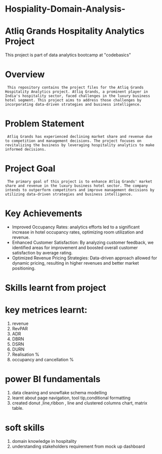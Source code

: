 # Hospiality-Domain-Analysis-
# Atliq Grands Hospitality Analytics Project
This project is part of data analytics bootcamp at "codebasics"
# Overview
`` This repository contains the project files for the Atliq Grands Hospitality Analytics project. Atliq Grands, a prominent player in India's hospitality sector, faced challenges in the luxury business hotel segment. This project aims to address those challenges by incorporating data-driven strategies and business intelligence.``
# Problem Statement
`` Atliq Grands has experienced declining market share and revenue due to competition and management decisions. The project focuses on revitalizing the business by leveraging hospitality analytics to make informed decisions.``
# Project Goal
`` The primary goal of this project is to enhance Atliq Grands' market share and revenue in the luxury business hotel sector. The company intends to outperform competitors and improve management decisions by utilizing data-driven strategies and business intelligence.``
# Key Achievements
* Improved Occupancy Rates: analytics efforts led to a significant increase in hotel occupancy rates, optimizing room utilization and revenue.
* Enhanced Customer Satisfaction: By analyzing customer feedback, we identified areas for improvement and boosted overall customer satisfaction by average rating.
* Optimized Revenue Pricing Strategies: Data-driven approach allowed for dynamic pricing, resulting in higher revenues and better market positioning.
# Skills learnt from project
# key metrices learnt:
1. revenue
2. RevPAR
3. ADR
4. DBRN
5. DSRN
6. DURN
7. Realisation %
8. occupancy and cancellation %
# power BI fundamentals
1. data cleaning and snowflake schema modelling
2. learnt about page navigation, tool tip,conditional formatting
3. created donut ,line,ribbon , line and clustered columns chart, matrix table.
# soft skills
1. domain knowledge in hospitality
2. understanding stakeholders requirement from mock up dashboard
